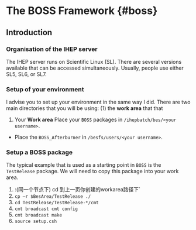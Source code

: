 # The BOSS Framework {#boss}

## Introduction

### Organisation of the IHEP server
The IHEP server runs on Scientific Linux (SL). There are several versions available that can be accessed simultaneously. Usually, people use either SL5, SL6, or SL7.


### Setup of your environment
I advise you to set up your environment in the same way I did. There are two main directories that you will be using: (1) the **work area** that  that 

1. Your **Work area** Place your `BOSS` packages in `/ihepbatch/bes/<your username>`.
- Place the `BOSS_Afterburner` in `/besfs/users/<your username>`.

### Setup a BOSS package
The typical example that is used as a starting point in `BOSS` is the `TestRelease` package. We will need to copy this package into your work area.
1. :(同一个节点下) cd 到上一页你创建的workarea路径下`
3. `cp –r $BesArea/TestRelease ./`
4. `cd TestRelease/TestRelease-*/cmt`
5. `cmt broadcast cmt config`
6. `cmt broadcast make`
7. `source setup.csh`